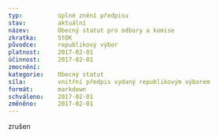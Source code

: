 ```yaml
---
typ:          úplné znění předpisu
stav:         aktuální
název:        Obecný statut pro odbory a komise
zkratka:      StOK
původce:      republikový výbor
platnost:     2017-02-01
účinnost:     2017-02-01
zmocnění:     
kategorie:    Obecný statut
síla:         vnitřní předpis vydaný republikovým výborem
formát:       markdown
schváleno:    2017-02-01
změněno:      2017-02-01
---
```


zrušen
